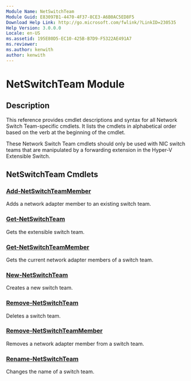 ```yaml
---
Module Name: NetSwitchTeam
Module Guid: E83097B1-4470-4F37-8CE3-A6B0AC5ED8F5
Download Help Link: http://go.microsoft.com/fwlink/?LinkID=230535
Help Version: 3.0.0.0
Locale: en-US
ms.assetid: 195E80D5-EC10-425B-B7D9-F5322AE491A7
ms.reviewer:
ms.author: kenwith
author: kenwith
---
```


# NetSwitchTeam Module
## Description
This reference provides cmdlet descriptions and syntax for all Network Switch Team-specific cmdlets. It lists the cmdlets in alphabetical order based on the verb at the beginning of the cmdlet.

These Network Switch Team cmdlets should only be used with NIC switch teams that are manipulated by a forwarding extension in the Hyper-V Extensible Switch.

## NetSwitchTeam Cmdlets
### [Add-NetSwitchTeamMember](./Add-NetSwitchTeamMember.md)
Adds a network adapter member to an existing switch team.

### [Get-NetSwitchTeam](./Get-NetSwitchTeam.md)
Gets the extensible switch team.

### [Get-NetSwitchTeamMember](./Get-NetSwitchTeamMember.md)
Gets the current network adapter members of a switch team.

### [New-NetSwitchTeam](./New-NetSwitchTeam.md)
Creates a new switch team.

### [Remove-NetSwitchTeam](./Remove-NetSwitchTeam.md)
Deletes a switch team.

### [Remove-NetSwitchTeamMember](./Remove-NetSwitchTeamMember.md)
Removes a network adapter member from a switch team.

### [Rename-NetSwitchTeam](./Rename-NetSwitchTeam.md)
Changes the name of a switch team.

